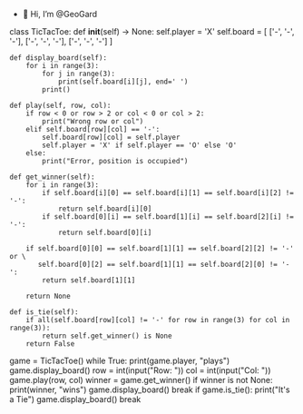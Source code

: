 - 👋 Hi, I’m @GeoGard

<!---
GeoGard/GeoGard is a ✨ special ✨ repository because its `README.md` (this file) appears on your GitHub profile.
You can click the Preview link to take a look at your changes.
--->


class TicTacToe:
    def __init__(self) -> None:
        self.player = 'X'
        self.board = [
            ['-', '-', '-'],
            ['-', '-', '-'],
            ['-', '-', '-']
        ]

    def display_board(self):
        for i in range(3):
            for j in range(3):
                print(self.board[i][j], end=' ')
            print()

    def play(self, row, col):
        if row < 0 or row > 2 or col < 0 or col > 2:
            print("Wrong row or col")
        elif self.board[row][col] == '-':
            self.board[row][col] = self.player
            self.player = 'X' if self.player == 'O' else 'O'
        else:
            print("Error, position is occupied")

    def get_winner(self):
        for i in range(3):
            if self.board[i][0] == self.board[i][1] == self.board[i][2] != '-':
                return self.board[i][0]
            if self.board[0][i] == self.board[1][i] == self.board[2][i] != '-':
                return self.board[0][i]
        
        if self.board[0][0] == self.board[1][1] == self.board[2][2] != '-' or \
           self.board[0][2] == self.board[1][1] == self.board[2][0] != '-':
            return self.board[1][1]
        
        return None

    def is_tie(self):
        if all(self.board[row][col] != '-' for row in range(3) for col in range(3)):
            return self.get_winner() is None
        return False


game = TicTacToe()
while True:
    print(game.player, "plays")
    game.display_board()
    row = int(input("Row: "))
    col = int(input("Col: "))
    game.play(row, col)
    winner = game.get_winner()
    if winner is not None:
        print(winner, "wins")
        game.display_board()
        break
    if game.is_tie():
        print("It's a Tie")
        game.display_board()
        break
